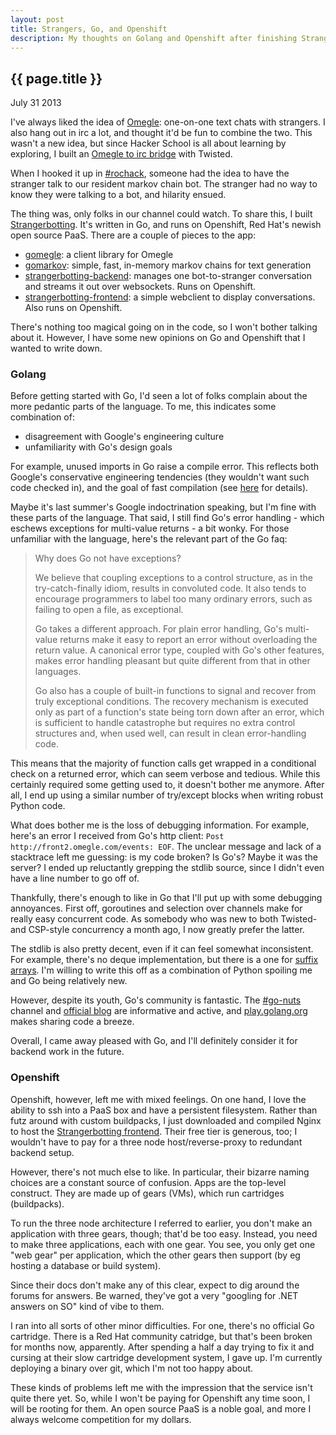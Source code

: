 ```yaml
---
layout: post
title: Strangers, Go, and Openshift
description: My thoughts on Golang and Openshift after finishing Strangerbotting.
---
```


{{ page.title }}
----------------

<p class="meta">July 31 2013</p>

I've always liked the idea of [Omegle](http://omegle.com): one-on-one text chats with strangers.
I also hang out in irc a lot, and thought it'd be fun to combine the two.
This wasn't a new idea, but since Hacker School is all about learning by exploring,
I built an [Omegle to irc bridge](https://github.com/simon-weber/omegle-to-irc) with Twisted.

When I hooked it up in [#rochack](http://rochack.org/),
someone had the idea to have the stranger talk to our resident markov chain bot.
The stranger had no way to know they were talking to a bot, and hilarity ensued.

The thing was, only folks in our channel could watch.
To share this, I built [Strangerbotting](http://strangerbotting-simonmweber.rhcloud.com).
It's written in Go, and runs on Openshift, Red Hat's newish open source PaaS.
There are a couple of pieces to the app:
* [gomegle](https://github.com/simon-weber/gomegle): a client library for Omegle
* [gomarkov](https://github.com/simon-weber/gomarkov): simple, fast, in-memory markov chains for text generation
* [strangerbotting-backend](https://github.com/simon-weber/strangerbotting-backend): manages one bot-to-stranger conversation and streams it out over websockets. Runs on Openshift.
* [strangerbotting-frontend](https://github.com/simon-weber/strangerbotting-frontend): a simple webclient to display conversations. Also runs on Openshift.

There's nothing too magical going on in the code, so I won't bother talking about it.
However, I have some new opinions on Go and Openshift that I wanted to write down.

### Golang

Before getting started with Go, I'd seen a lot of folks complain about the more pedantic parts of the language.
To me, this indicates some combination of:
* disagreement with Google's engineering culture
* unfamiliarity with Go's design goals

For example, unused imports in Go raise a compile error.
This reflects both Google's conservative engineering tendencies (they wouldn't want such code checked in),
and the goal of fast compilation (see [here](http://talks.golang.org/2012/splash.article#TOC_7.) for details). 

Maybe it's last summer's Google indoctrination speaking, but I'm fine with these parts of the language.
That said, I still find Go's error handling - which eschews exceptions for multi-value returns - a bit wonky.
For those unfamiliar with the language, here's the relevant part of the Go faq:

<blockquote>
<p>
Why does Go not have exceptions?
</p>

<p>
We believe that coupling exceptions to a control structure, as in the try-catch-finally idiom, results in convoluted code.
It also tends to encourage programmers to label too many ordinary errors, such as failing to open a file, as exceptional.
</p>

<p>
Go takes a different approach.
For plain error handling, Go's multi-value returns make it easy to report an error without overloading the return value.
A canonical error type, coupled with Go's other features, makes error handling pleasant but quite different from that in other languages.
</p>

<p>
Go also has a couple of built-in functions to signal and recover from truly exceptional conditions.
The recovery mechanism is executed only as part of a function's state being torn down after an error, which is sufficient to handle catastrophe but requires no extra control structures and, when used well, can result in clean error-handling code.
</p>
</blockquote>

This means that the majority of function calls get wrapped in a conditional check on a returned error,
which can seem verbose and tedious.
While this certainly required some getting used to, it doesn't bother me anymore.
After all, I end up using a similar number of try/except blocks when writing robust Python code.

What does bother me is the loss of debugging information.
For example, here's an error I received from Go's http client: `Post http://front2.omegle.com/events: EOF`.
The unclear message and lack of a stacktrace left me guessing: is my code broken?
Is Go's?
Maybe it was the server?
I ended up reluctantly grepping the stdlib source, since I didn't even have a line number to go off of.

Thankfully, there's enough to like in Go that I'll put up with some debugging annoyances.
First off, goroutines and selection over channels make for really easy concurrent code.
As somebody who was new to both Twisted- and CSP-style concurrency a month ago, I now greatly prefer the latter.

The stdlib is also pretty decent, even if it can feel somewhat inconsistent.
For example, there's no deque implementation, but there is a one for [suffix arrays](http://golang.org/pkg/index/suffixarray/).
I'm willing to write this off as a combination of Python spoiling me and Go being relatively new.

However, despite its youth, Go's community is fantastic.
The [#go-nuts](http://irc.lc/freenode/go-nuts) channel and [official blog](http://blog.golang.org/) are informative and active,
and [play.golang.org](http://play.golang.org) makes sharing code a breeze.

Overall, I came away pleased with Go, and I'll definitely consider it for backend work in the future.

### Openshift

Openshift, however, left me with mixed feelings.
On one hand, I love the ability to ssh into a PaaS box and have a persistent filesystem.
Rather than futz around with custom buildpacks,
I just downloaded and compiled Nginx to host the [Strangerbotting frontend](http://github.com/simon-weber/strangerbotting-frontend).
Their free tier is generous, too;
I wouldn't have to pay for a three node host/reverse-proxy to redundant backend setup.

However, there's not much else to like.
In particular, their bizarre naming choices are a constant source of confusion.
Apps are the top-level construct.
They are made up of gears (VMs), which run cartridges (buildpacks).

To run the three node architecture I referred to earlier, you don't make an application with three gears, though;
that'd be too easy.
Instead, you need to make three applications, each with one gear.
You see, you only get one "web gear" per application, which the other gears then support
(by eg hosting a database or build system).

Since their docs don't make any of this clear, 
expect to dig around the forums for answers.
Be warned, they've got a very "googling for .NET answers on SO" kind of vibe to them.

I ran into all sorts of other minor difficulties.
For one, there's no official Go cartridge.
There is a Red Hat community catridge, but that's been broken for months now, apparently.
After spending a half a day trying to fix it and cursing at their slow cartridge development system, I gave up.
I'm currently deploying a binary over git, which I'm not too happy about.

These kinds of problems left me with the impression that the service isn't quite there yet.
So, while I won't be paying for Openshift any time soon, I will be rooting for them.
An open source PaaS is a noble goal, and more I always welcome competition for my dollars.
